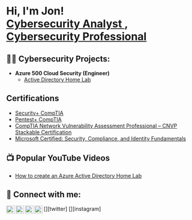 <h1>Hi, I'm Jon! <br/><a href="https://github.com/jdewalt88">Cybersecurity Analyst </a>, <a href="https://www.linkedin.com/in/jon-dewalt-5541a1219/">Cybersecurity Professional</a>

<h2>👨‍💻 Cybersecurity Projects:</h2>

- <b>Azure 500 Cloud Security (Engineer)</b>
  - [Active Directory Home Lab](https://github.com/joshmadakor1/Algorithms-Practice)


<h2>Certifications</h2> 

- [Security+ CompTIA](https://www.credly.com/badges/4f8d6e42-4d99-4060-8f68-7d207687f46b/linked_in)
- [Pentest+ CompTIA](https://www.credly.com/earner/earned/badge/64a6a5bf-56b4-4c2f-99bf-6700e0a2eb79)
- [CompTIA Network Vulnerability Assessment Professional – CNVP Stackable Certification](https://www.credly.com/earner/earned/badge/10b0d352-eaf7-4eca-a242-a831429d0cd1)
- [Microsoft Certified: Security, Compliance, and Identity Fundamentals](https://www.credly.com/earner/earned/badge/b0667033-6efd-49cb-9326-8e93bf36fcb6)
  
  
<h2>📺 Popular YouTube Videos</h2>

- [How to create an Azure Active Directory Home Lab](https://www.youtube.com/watch?v=a83ASGn_V_s)


<h2> 🤳 Connect with me:</h2>

[<img align="left" alt="JoshMadakor | YouTube" width="22px" src="https://cdn.jsdelivr.net/npm/simple-icons@v3/icons/youtube.svg" />][youtube]
[<img align="left" alt="JoshMadakor | Twitter" width="22px" src="https://cdn.jsdelivr.net/npm/simple-icons@v3/icons/twitter.svg" />][twitter]
[<img align="left" alt="JoshMadakor | LinkedIn" width="22px" src="https://cdn.jsdelivr.net/npm/simple-icons@v3/icons/linkedin.svg" />][linkedin]
[<img align="left" alt="JoshMadakor | Instagram" width="22px" src="https://cdn.jsdelivr.net/npm/simple-icons@v3/icons/instagram.svg" />][instagram]


[youtube]: https://www.youtube.com/c/
[linkedin]: https://www.linkedin.com/in/jon-dewalt

<!--
**joshmadakor1/joshmadakor1** is a ✨ _special_ ✨ repository because its `README.md` (this file) appears on your GitHub profile.

Here are some ideas to get you started:

- 🔭 I’m currently working on ...
- 🌱 I’m currently learning ...
- 👯 I’m looking to collaborate on ...
- 🤔 I’m looking for help with ...
- 💬 Ask me about ...
- 📫 How to reach me: ...
- 😄 Pronouns: ...
- ⚡ Fun fact: ...
-->
